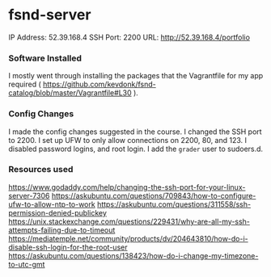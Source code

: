 # fsnd-server

IP Address: 52.39.168.4
SSH Port: 2200
URL: http://52.39.168.4/portfolio

### Software Installed
I mostly went through installing the packages that the Vagrantfile for my app required ( https://github.com/kevdonk/fsnd-catalog/blob/master/Vagrantfile#L30 ).

### Config Changes
I made the config changes suggested in the course.
I changed the SSH port to 2200.
I set up UFW to only allow connections on 2200, 80, and 123.
I disabled password logins, and root login.
I add the `grader` user to sudoers.d.

### Resources used
https://www.godaddy.com/help/changing-the-ssh-port-for-your-linux-server-7306
https://askubuntu.com/questions/709843/how-to-configure-ufw-to-allow-ntp-to-work
https://askubuntu.com/questions/311558/ssh-permission-denied-publickey
https://unix.stackexchange.com/questions/229431/why-are-all-my-ssh-attempts-failing-due-to-timeout
https://mediatemple.net/community/products/dv/204643810/how-do-i-disable-ssh-login-for-the-root-user
https://askubuntu.com/questions/138423/how-do-i-change-my-timezone-to-utc-gmt
